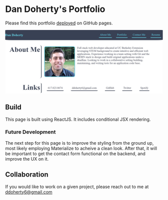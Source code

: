 # Dan Doherty's Portfolio

Please find this portfolio [deployed](https://github.com/ddoherty6/portfolio) on GitHub pages.

![screenshot](./client/public/images/screenshot2.jpg)

## Build

This page is built using ReactJS. It includes conditional JSX rendering.

### Future Development

The next step for this page is to improve the styling from the ground up, most likely employing Materialize to acheive a clean look. After that, it will be important to get the contact form functional on the backend, and improve the UX on it. 

## Collaboration

If you would like to work on a given project, please reach out to me at ddoherty6@gmail.com